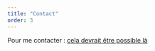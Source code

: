 ```yaml
---
title: "Contact"
order: 3
---
```

Pour me contacter : <a rel="me" href="https://piaille.fr/@tisaac">cela devrait être possible là</a>